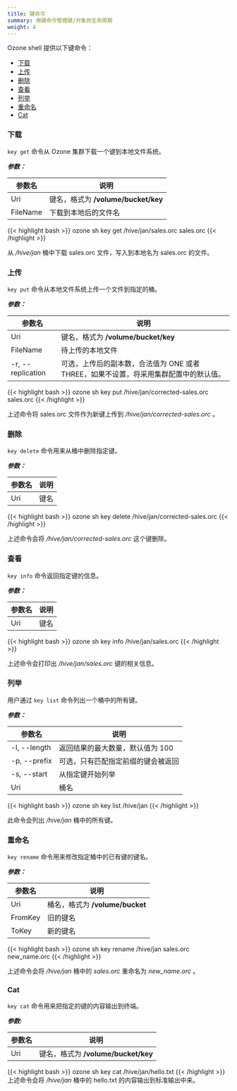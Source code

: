 ```yaml
---
title: 键命令
summary: 用键命令管理键/对象的生命周期
weight: 4
---
```

<!---
  Licensed to the Apache Software Foundation (ASF) under one or more
  contributor license agreements.  See the NOTICE file distributed with
  this work for additional information regarding copyright ownership.
  The ASF licenses this file to You under the Apache License, Version 2.0
  (the "License"); you may not use this file except in compliance with
  the License.  You may obtain a copy of the License at

      http://www.apache.org/licenses/LICENSE-2.0

  Unless required by applicable law or agreed to in writing, software
  distributed under the License is distributed on an "AS IS" BASIS,
  WITHOUT WARRANTIES OR CONDITIONS OF ANY KIND, either express or implied.
  See the License for the specific language governing permissions and
  limitations under the License.
-->


Ozone shell 提供以下键命令：

  * [下载](#下载)
  * [上传](#上传)
  * [删除](#删除)
  * [查看](#查看)
  * [列举](#列举)
  * [重命名](#重命名)
  * [Cat](#cat)


### 下载

`key get` 命令从 Ozone 集群下载一个键到本地文件系统。

***参数：***

| 参数名                      |  说明                                |
|--------------------------------|-----------------------------------------|
|  Uri                           | 键名，格式为 **/volume/bucket/key**
|  FileName                      | 下载到本地后的文件名


{{< highlight bash >}}
ozone sh key get /hive/jan/sales.orc sales.orc
{{< /highlight >}}

从 _/hive/jan_ 桶中下载 sales.orc 文件，写入到本地名为 sales.orc 的文件。

### 上传

`key put` 命令从本地文件系统上传一个文件到指定的桶。

***参数：***

| 参数名                      |  说明                                 |
|--------------------------------|-----------------------------------------|
|  Uri                           | 键名，格式为 **/volume/bucket/key**
|  FileName                      | 待上传的本地文件
| -r, \-\-replication              | 可选，上传后的副本数，合法值为 ONE 或者 THREE，如果不设置，将采用集群配置中的默认值。

{{< highlight bash >}}
ozone sh key put /hive/jan/corrected-sales.orc sales.orc
{{< /highlight >}}

上述命令将 sales.orc 文件作为新键上传到 _/hive/jan/corrected-sales.orc_ 。

### 删除

`key delete` 命令用来从桶中删除指定键。

***参数：***

| 参数名                      |  说明                                |
|--------------------------------|-----------------------------------------|
|  Uri                           | 键名

{{< highlight bash >}}
ozone sh key delete /hive/jan/corrected-sales.orc
{{< /highlight >}}

上述命令会将 _/hive/jan/corrected-sales.orc_ 这个键删除。


### 查看

`key info` 命令返回指定键的信息。

***参数：***

| 参数名                      |  说明                                |
|--------------------------------|-----------------------------------------|
|  Uri                           | 键名

{{< highlight bash >}}
ozone sh key info /hive/jan/sales.orc
{{< /highlight >}}

上述命令会打印出 _/hive/jan/sales.orc_ 键的相关信息。

### 列举

用户通过 `key list` 命令列出一个桶中的所有键。

***参数：***

| 参数名                      |  说明                                |
|--------------------------------|-----------------------------------------|
| -l, \-\-length                   | 返回结果的最大数量，默认值为 100
| -p, \-\-prefix                   | 可选，只有匹配指定前缀的键会被返回
| -s, \-\-start                    | 从指定键开始列举
|  Uri                           | 桶名

{{< highlight bash >}}
ozone sh key list /hive/jan
{{< /highlight >}}

此命令会列出 _/hive/jan_ 桶中的所有键。

### 重命名

`key rename` 命令用来修改指定桶中的已有键的键名。

***参数：***

| 参数名                      |  说明                                |
|--------------------------------|-----------------------------------------|
|  Uri                           | 桶名，格式为 **/volume/bucket**
|  FromKey                       | 旧的键名
|  ToKey                         | 新的键名

{{< highlight bash >}}
ozone sh key rename /hive/jan sales.orc new_name.orc
{{< /highlight >}}

上述命令会将 _/hive/jan_ 桶中的 _sales.orc_ 重命名为 _new\_name.orc_ 。

### Cat

`key cat` 命令用来把指定的键的内容输出到终端。

***参数:***

| 参数名                          |  说明                                |
|--------------------------------|-----------------------------------------|
|  Uri                           | 键名，格式为 **/volume/bucket/key**


{{< highlight bash >}}
ozone sh key cat /hive/jan/hello.txt
{{< /highlight >}}
上述命令会将 _/hive/jan_ 桶中的 hello.txt 的内容输出到标准输出中来。